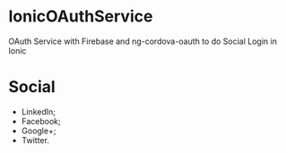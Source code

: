 # IonicOAuthService
OAuth Service with Firebase and ng-cordova-oauth to do Social Login in Ionic

# Social
 - LinkedIn;
 - Facebook;
 - Google+;
 - Twitter.
